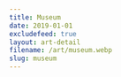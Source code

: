 ```yaml
---
title: Museum
date: 2019-01-01
excludefeed: true
layout: art-detail
filename: /art/museum.webp
slug: museum
---
```

